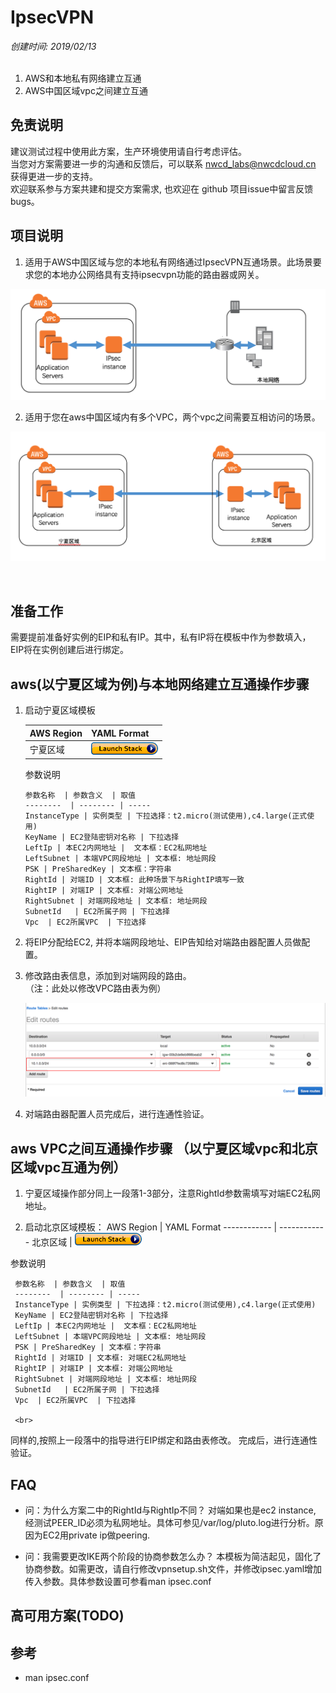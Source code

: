 # IpsecVPN
*创建时间: 2019/02/13*
<br>
<br>
1. AWS和本地私有网络建立互通
2. AWS中国区域vpc之间建立互通

## 免责说明
建议测试过程中使用此方案，生产环境使用请自行考虑评估。<br>
当您对方案需要进一步的沟通和反馈后，可以联系 nwcd_labs@nwcdcloud.cn 获得更进一步的支持。<br>
欢迎联系参与方案共建和提交方案需求, 也欢迎在 github 项目issue中留言反馈bugs。

## 项目说明
1. 适用于AWS中国区域与您的本地私有网络通过IpsecVPN互通场景。此场景要求您的本地办公网络具有支持ipsecvpn功能的路由器或网关。


![Architedcture](images/aws_to_on_perm.png)


2. 适用于您在aws中国区域内有多个VPC，两个vpc之间需要互相访问的场景。

![Architedcture](images/in_aws.png)

<br>

## 准备工作
需要提前准备好实例的EIP和私有IP。其中，私有IP将在模板中作为参数填入， EIP将在实例创建后进行绑定。



## aws(以宁夏区域为例)与本地网络建立互通操作步骤
 1. 启动宁夏区域模板

    AWS Region   | YAML Format
    ------------ | ------------
    宁夏区域 | [![launch-yaml](images/cloudformation-launch-stack-button.png)](https://console.amazonaws.cn/cloudformation/home?region=cn-northwest-1#/stacks/new?stackName=IpsecVPN&templateURL=https://s3.cn-northwest-1.amazonaws.com.cn/seimutig/ipsec.yaml)


    参数说明

        参数名称  | 参数含义  | 取值
        --------  | -------- | -----
        InstanceType | 实例类型 | 下拉选择：t2.micro(测试使用),c4.large(正式使用)
        KeyName | EC2登陆密钥对名称 | 下拉选择
        LeftIp | 本EC2内网地址 |  文本框：EC2私网地址
        LeftSubnet | 本端VPC网段地址 | 文本框: 地址网段
        PSK | PreSharedKey | 文本框：字符串
        RightId | 对端ID | 文本框: 此种场景下与RightIP填写一致
        RightIP | 对端IP | 文本框: 对端公网地址
        RightSubnet | 对端网段地址 | 文本框: 地址网段
        SubnetId   | EC2所属子网 | 下拉选择
        Vpc  | EC2所属VPC  | 下拉选择



 2. 将EIP分配给EC2, 并将本端网段地址、EIP告知给对端路由器配置人员做配置。

 3. 修改路由表信息，添加到对端网段的路由。<br>
    （注：此处以修改VPC路由表为例）

    ![Routing](images/routetable.png)

 4. 对端路由器配置人员完成后，进行连通性验证。

## aws VPC之间互通操作步骤 （以宁夏区域vpc和北京区域vpc互通为例）

 1. 宁夏区域操作部分同上一段落1-3部分，注意RightId参数需填写对端EC2私网地址。

 2. 启动北京区域模板：
 AWS Region   | YAML Format
 ------------ | ------------
 北京区域 | [![launch-yaml](images/cloudformation-launch-stack-button.png)](https://console.amazonaws.cn/cloudformation/home?region=cn-north-1#/stacks/new?stackName=IpsecVPN&templateURL=https://s3.cn-northwest-1.amazonaws.com.cn/seimutig/ipsec.yaml)


 参数说明

     参数名称  | 参数含义  | 取值
     --------  | -------- | -----
     InstanceType | 实例类型 | 下拉选择：t2.micro(测试使用),c4.large(正式使用)
     KeyName | EC2登陆密钥对名称 | 下拉选择
     LeftIp | 本EC2内网地址 |  文本框：EC2私网地址
     LeftSubnet | 本端VPC网段地址 | 文本框: 地址网段
     PSK | PreSharedKey | 文本框：字符串
     RightId | 对端ID | 文本框: 对端EC2私网地址
     RightIP | 对端IP | 文本框: 对端公网地址
     RightSubnet | 对端网段地址 | 文本框: 地址网段
     SubnetId   | EC2所属子网 | 下拉选择
     Vpc  | EC2所属VPC  | 下拉选择

     <br>

   同样的,按照上一段落中的指导进行EIP绑定和路由表修改。
   完成后，进行连通性验证。

## FAQ
  - 问：为什么方案二中的RightId与RightIp不同？
    对端如果也是ec2 instance, 经测试PEER_ID必须为私网地址。具体可参见/var/log/pluto.log进行分析。原因为EC2用private ip做peering.

  - 问：我需要更改IKE两个阶段的协商参数怎么办？
    本模板为简洁起见，固化了协商参数。如需更改，请自行修改vpnsetup.sh文件，并修改ipsec.yaml增加传入参数。具体参数设置可参看man ipsec.conf
    

## 高可用方案(TODO)

## 参考
-  man ipsec.conf
